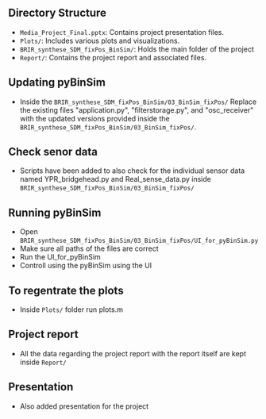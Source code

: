## Directory Structure

- `Media_Project_Final.pptx`: Contains project presentation files.
- `Plots/`: Includes various plots and visualizations.
- `BRIR_synthese_SDM_fixPos_BinSim/`: Holds the main folder of the project
- `Report/`: Contains the project report and associated files.


## Updating pyBinSim
- Inside the `BRIR_synthese_SDM_fixPos_BinSim/03_BinSim_fixPos/`
Replace the existing files "application.py", "filterstorage.py", and "osc_receiver" with the updated versions provided  inside the `BRIR_synthese_SDM_fixPos_BinSim/03_BinSim_fixPos/`.

## Check senor data

- Scripts have been added to also check for the individual sensor data named YPR_bridgehead.py and Real_sense_data.py inside `BRIR_synthese_SDM_fixPos_BinSim/03_BinSim_fixPos/`

## Running pyBinSim
- Open `BRIR_synthese_SDM_fixPos_BinSim/03_BinSim_fixPos/UI_for_pyBinSim.py`
- Make sure all paths of the files are correct
- Run the UI_for_pyBinSim
- Controll using the pyBinSim using the UI

## To regentrate the plots 
- Inside `Plots/` folder run plots.m

## Project report
- All the data regarding the project report with the report itself are kept inside `Report/`

## Presentation
- Also added presentation for the project
